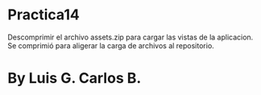 # Practica14
Descomprimir el archivo assets.zip para cargar las vistas de la aplicacion.
Se comprimió para aligerar la carga de archivos al repositorio.
# By Luis G. Carlos B.
